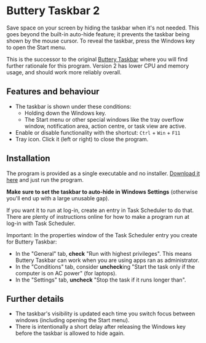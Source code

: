 # Buttery Taskbar 2

Save space on your screen by hiding the taskbar when it's not needed. This goes beyond the built-in auto-hide feature; it prevents the taskbar being shown by the mouse cursor. To reveal the taskbar, press the Windows key to open the Start menu.

This is the successor to the original [Buttery Taskbar](https://github.com/CrypticButter/ButteryTaskbar) where you will find further rationale for this program. Version 2 has lower CPU and memory usage, and should work more reliably overall.

## Features and behaviour

- The taskbar is shown under these conditions:
	- Holding down the Windows key.
	- The Start menu or other special windows like the tray overflow window, notification area, action centre, or task view are active.
- Enable or disable functionality with the shortcut: `Ctrl` + `Win` + `F11`
- Tray icon. Click it (left or right) to close the program.

## Installation

The program is provided as a single executable and no installer. [Download it here](https://github.com/LuisThiamNye/ButteryTaskbar2/releases/) and just run the program.

**Make sure to set the taskbar to auto-hide in Windows Settings** (otherwise you'll end up with a large unusable gap).

If you want it to run at log-in, create an entry in Task Scheduler to do that. There are plenty of instructions online for how to make a program run at log-in with Task Scheduler.

Important: In the properties window of the Task Scheduler entry you create for Buttery Taskbar:
- In the "General" tab, **check** "Run with highest privileges". This means Buttery Taskbar can work when you are using apps ran as administrator.
- In the "Conditions" tab, consider **uncheck**ing "Start the task only if the computer is on AC power" (for laptops).
- In the "Settings" tab, **uncheck** "Stop the task if it runs longer than".

## Further details

- The taskbar's visibility is updated each time you switch focus between windows (including opening the Start menu).
- There is intentionally a short delay after releasing the Windows key before the taskbar is allowed to hide again.